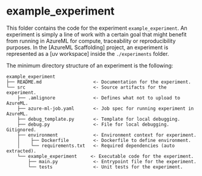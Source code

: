 # example_experiment

This folder contains the code for the experiment `example_experiment`. An
experiment is simply a line of work with a certain goal that might benefit
from running in AzureML for compute, traceability or reproducibility purposes.
In the [AzureML Scaffolding] project, an experiment is represented as a
[uv workspace] inside the `./experiments` folder.

The minimum directory structure of an experiment is the following:

```text
example_experiment
├── README.md                   <- Documentation for the experiment.
└── src                         <- Source artifacts for the experiment.
    ├── .amlignore              <- Defines what not to upload to AzureML.
    ├── azure-ml-job.yaml       <- Job spec for running experiment in AzureML.
    ├── debug_template.py       <- Template for local debugging.
    ├── debug.py                <- File for local debugging. Gitignored.
    ├── environment             <- Environment context for experiment.
    │    ├── Dockerfile         <- Dockerfile to define environment.
    │    └── requirements.txt   <- Required dependencies (auto extracted).
    └── example_experiment     <- Executable code for the experiment.
        ├── main.py             <- Entrypoint file for the experiment.
        └── tests               <- Unit tests for the experiment.
```
